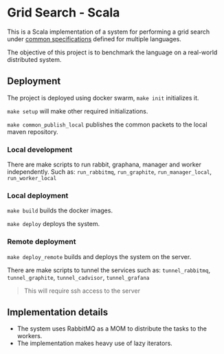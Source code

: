 # Grid Search - Scala

This is a Scala implementation of a system for performing a grid search under [common specifications](https://github.com/tpf-concurrent-benchmarks/docs/tree/main/grid_search) defined for multiple languages.

The objective of this project is to benchmark the language on a real-world distributed system.

## Deployment

The project is deployed using docker swarm, `make init` initializes it.

`make setup` will make other required initializations.

`make common_publish_local` publishes the common packets to the local maven repository.

### Local development

There are make scripts to run rabbit, graphana, manager and worker independently.
Such as: `run_rabbitmq`, `run_graphite`, `run_manager_local`, `run_worker_local`

### Local deployment

`make build` builds the docker images.

`make deploy` deploys the system.

### Remote deployment

`make deploy_remote` builds and deploys the system on the server.

There are make scripts to tunnel the services such as: `tunnel_rabbitmq`, `tunnel_graphite`, `tunnel_cadvisor`, `tunnel_grafana`

> This will require ssh access to the server

## Implementation details

- The system uses RabbitMQ as a MOM to distribute the tasks to the workers.
- The implementation makes heavy use of lazy iterators.
